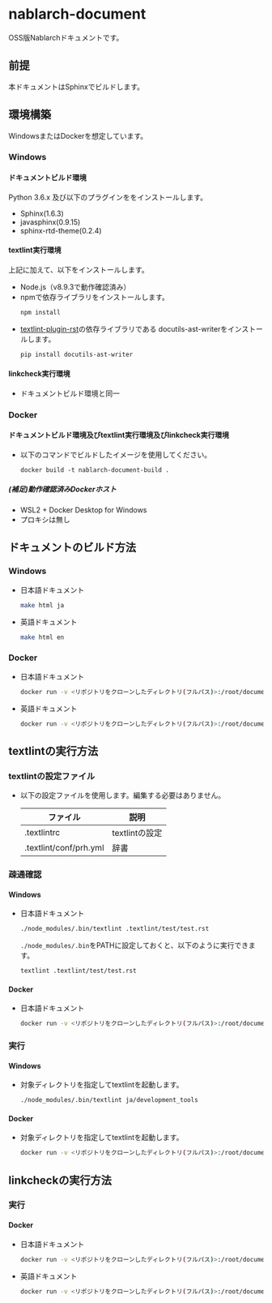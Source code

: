 # nablarch-document
OSS版Nablarchドキュメントです。

## 前提
本ドキュメントはSphinxでビルドします。  

## 環境構築
WindowsまたはDockerを想定しています。
### Windows
#### ドキュメントビルド環境
Python 3.6.x 及び以下のプラグインををインストールします。
* Sphinx(1.6.3)
* javasphinx(0.9.15)
* sphinx-rtd-theme(0.2.4)
#### textlint実行環境
上記に加えて、以下をインストールします。
* Node.js（v8.9.3で動作確認済み）
* npmで依存ライブラリをインストールします。
  ```sh
  npm install
  ```
* [textlint-plugin-rst](https://github.com/jimo1001/textlint-plugin-rst)の依存ライブラリである
  docutils-ast-writerをインストールします。
  ```sh
  pip install docutils-ast-writer
  ```
#### linkcheck実行環境
* ドキュメントビルド環境と同一

### Docker
#### ドキュメントビルド環境及びtextlint実行環境及びlinkcheck実行環境
* 以下のコマンドでビルドしたイメージを使用してください。
  ```
  docker build -t nablarch-document-build .
  ```
##### (補足)動作確認済みDockerホスト
- WSL2 + Docker Desktop for Windows
- プロキシは無し

## ドキュメントのビルド方法
### Windows
* 日本語ドキュメント
  ```bash
  make html ja
  ```
* 英語ドキュメント
  ```bash
  make html en
  ```

### Docker
* 日本語ドキュメント
  ```bash
  docker run -v <リポジトリをクローンしたディレクトリ(フルパス)>:/root/document nablarch-document-build /bin/bash -c "cd /root/document; sphinx-build -d _build/.doctrees/ja -b html ja _build/html"
  ```
* 英語ドキュメント
  ```bash
  docker run -v <リポジトリをクローンしたディレクトリ(フルパス)>:/root/document nablarch-document-build /bin/bash -c "cd /root/document; sphinx-build -d _build/.doctrees/en -b html en _build/html/en"
  ```


## textlintの実行方法
### textlintの設定ファイル
* 以下の設定ファイルを使用します。編集する必要はありません。

  | ファイル               | 説明           |
  |------------------------|----------------|
  | .textlintrc            | textlintの設定 |
  | .textlint/conf/prh.yml | 辞書           |

### 疎通確認
#### Windows
* 日本語ドキュメント
  ```sh
  ./node_modules/.bin/textlint .textlint/test/test.rst
  ```
  `./node_modules/.bin`をPATHに設定しておくと、以下のように実行できます。
  ```sh
  textlint .textlint/test/test.rst
  ```

#### Docker
* 日本語ドキュメント
  ```sh
  docker run -v <リポジトリをクローンしたディレクトリ(フルパス)>:/root/document nablarch-document-build /bin/bash -c "cd /root/document; ../node_modules/.bin/textlint .textlint/test/test.rst"
  ```

### 実行
#### Windows
* 対象ディレクトリを指定してtextlintを起動します。
  ```sh
  ./node_modules/.bin/textlint ja/development_tools
  ```

#### Docker
* 対象ディレクトリを指定してtextlintを起動します。
  ```sh
  docker run -v <リポジトリをクローンしたディレクトリ(フルパス)>:/root/document nablarch-document-build /bin/bash -c "cd /root/document; ../node_modules/.bin/textlint ja/development_tools"
  ```

## linkcheckの実行方法
### 実行
#### Docker
* 日本語ドキュメント
  ```bash
  docker run -v <リポジトリをクローンしたディレクトリ(フルパス)>:/root/document nablarch-document-build /bin/bash -c "cd /root/document; sphinx-build -d _build/.doctrees/ja -b linkcheck ja _build/linkcheck/ja"
  ```

* 英語ドキュメント
  ```bash
  docker run -v <リポジトリをクローンしたディレクトリ(フルパス)>:/root/document nablarch-document-build /bin/bash -c "cd /root/document; sphinx-build -d _build/.doctrees/en -b linkcheck en _build/linkcheck/en"
  ```

